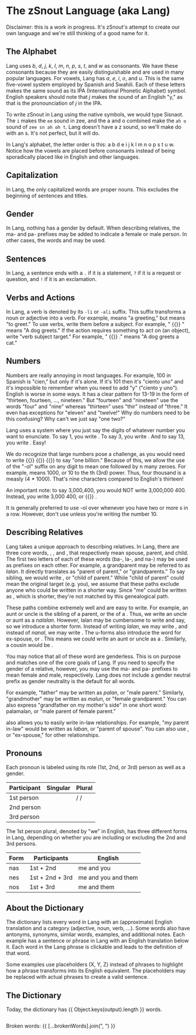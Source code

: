 <script setup lang="ts">
  import { reactive } from "vue";
  import Field from "../../components/Field.vue";
  import WordLink from "../../components/WordLink.vue";
  import {
    broken,
    dev,
    field,
    matches,
    output,
    sort,
    splitParagraph,
  } from "./index.js";

  const brokenWords = reactive(new Set<string>());

  function checkBrokenLinks() {
    brokenWords.clear();

    for (const word of broken()) {
      brokenWords.add(word);
    }
  }

  setTimeout(checkBrokenLinks, 100);
</script>

# The zSnout Language (aka Lang)

Disclaimer: this is a work in progress. It's zSnout's attempt to create our own
language and we're still thinking of a good name for it.

## The Alphabet

Lang uses _b_, _d_, _j_, _k_, _l_, _m_, _n_, _p_, _s_, _t_, and _w_ as
consonants. We have these consonants because they are easily distinguishable and
are used in many popular languages. For vowels, Lang has _a_, _e_, _i_, _o_, and
_u_. This is the same five-vowel system employed by Spanish and Swahili. Each of
these letters makes the same sound as its IPA (International Phonetic Alphabet)
symbol. English speakers should note that _j_ makes the sound of an English "y,"
as that is the pronounciation of _j_ in the IPA.

To write zSnout in Lang using the native symbols, we would type Sisnaot. The `i`
makes the `ee` sound in zee, and the a and o combined make the `ah o` sound of
`zee sn ah oh t`. Lang doesn't have a z sound, so we'll make do with an s. It's
not perfect, but it will do.

In Lang's alphabet, the letter order is this: a b d e i j k l m n o p s t u w.
Notice how the vowels are placed before consonants instead of being sporadically
placed like in English and other languages.

## Capitalization

In Lang, the only capitalized words are proper nouns. This excludes the
beginning of sentences and titles.

## Gender

In Lang, nothing has a gender by default. When describing relatives, the ma- and
pa- prefixes may be added to indicate a female or male person. In other cases,
the words <WordLink word="man" /> and <WordLink word="pan" /> may be used.

## Sentences

In Lang, a sentence ends with a `.` if it is a statement, `?` if it is a request
or question, and `!` if it is an exclamation.

## Verbs and Actions

In Lang, a verb is denoted by its `-li` or `-ali` suffix. This suffix transforms
a noun or adjective into a verb. For example, <WordLink word="ka" /> means "a
greeting," but <WordLink word="kali" /> means "to greet." To use verbs, write
them before a subject. For example, "<WordLink word="kali" /> {{}}
<WordLink word="sowo" />" means "A dog greets." If the action requires something
to act on (an object), write "verb subject <WordLink word="a" /> target." For
example, "<WordLink word="kali" /> <WordLink word="sowo" /> {{}}
<WordLink word="a" /> <WordLink word="kato" />." means "A dog greets a cat."

## Numbers

Numbers are really annoying in most languages. For example, 100 in Spanish is
"cien," but only if it's alone. If it's 101 then it's "ciento uno" and it's
impossible to remember when you need to add "y" ("ciento y uno"). English is
worse in some ways. It has a clear pattern for 13-19 in the form of "thirteen,
fourteen, ..., nineteen." But "fourteen" and "nineteen" use the words "four" and
"nine" whereas "thirteen" uses "thir" instead of "three." It even has exceptions
for "eleven" and "twelve!" Why do numbers need to be this confusing? Why can't
we just say "one two?"

Lang uses a system where you just say the digits of whatever number you want to
enunciate. To say 1, you write <WordLink word="sam" />. To say 3, you write
<WordLink word="nak" />. And to say 13, you write <WordLink word="sam" />
<WordLink word="nak" />. Easy!

We do recognize that large numbers pose a challenge, as you would need to write
<WordLink word="sam" /> <WordLink word="lo" /> <WordLink word="lo" /> {{}}
<WordLink word="lo" /> <WordLink word="lo" /> <WordLink word="lo" /> {{}}
<WordLink word="lo" /> <WordLink word="lo" /> <WordLink word="lo" /> {{}}
<WordLink word="lo" /> to say "one billion." Because of this, we allow the use
of the "-ol" suffix on any digit to mean one followed by n many zeroes. For
example, <WordLink word="nakol" /> means 1000, or 10 to the
<WordLink word="nak" />th (3rd) power. Thus, four thousand is a measly
<WordLink word="wan" /> <WordLink word="nakol" /> (4 \* 1000). That's nine
characters compared to English's thirteen!

An important note: to say 3,000,400, you would NOT write 3,000,000 400. Instead,
you write 3,000 400, or <WordLink word="nak" /> <WordLink word="nakol" /> {{}}
<WordLink word="wan" /> <WordLink word="nadol" />.

It is generally preferred to use -ol over <WordLink word="lo" /> whenever you
have two or more <WordLink word="lo" />s in a row. However, don't use
<WordLink word="samol" /> unless you're writing the number 10.

## Describing Relatives

Lang takes a unique approach to describing relatives. In Lang, there are three
core words, <WordLink word="ban" />, <WordLink word="lan" />, and
<WordLink word="nal" />, that respectively mean spouse, parent, and child. The
first two letters of each of these words (ba-, la-, and na-) may be used as
prefixes on each other. For example, a grandparent may be referred to as
_lalan_. It directly translates as "parent of parent," or "grandparents." To say
sibling, we would write <WordLink word="nalan" />, or "child of parent." While
"child of parent" could mean the original target (e.g. you), we assume that
these paths exclude anyone who could be written in a shorter way. Since "me"
could be written as <WordLink word="me" />, which is shorter, they're not
matched by this genealogical path.

These paths combine extremely well and are easy to write. For example, an aunt
or uncle is the sibling of a parent, or the <WordLink word="nalan" /> of a
<WordLink word="lan" />. Thus, we write an uncle or aunt as a _nalalan_.
However, lalan may be cumbersome to write and say, so we introduce a shorter
form. Instead of writing _lalan_, we may write <WordLink word="lun" />, and
instead of _nanal_, we may write <WordLink word="nul" />. The u-forms also
introduce the word for ex-spouse, or <WordLink word="bun" />. This means we
could write an aunt or uncle as a <WordLink word="nalun" />. Similarly, a cousin
would be <WordLink word="nulun" />.

You may notice that all of these word are genderless. This is on purpose and
matches one of the core goals of Lang. If you need to specify the gender of a
relative, however, you may use the ma- and pa- prefixes to mean female and male,
respectively. Lang does not include a gender neutral prefix as gender neutrality
is the default for all words.

For example, "father" may be written as _palan_, or "male parent." Similarly,
"grandmother" may be written as _malun_, or "female grandparent." You can also
express "grandfather on my mother's side" in one short word: palamalan, or "male
parent of female parent."

<WordLink word="ban" /> also allows you to easily write in-law relationships.
For example, "my parent in-law" would be written as _laban_, or "parent of
spouse". You can also use <WordLink word="bun" />, or "ex-spouse," for other
relationships.

## Pronouns

Each pronoun is labeled using its role (1st, 2nd, or 3rd) person as well as a
gender.

| Participant | Singular               | Plural                                                                      |
| ----------- | ---------------------- | --------------------------------------------------------------------------- |
| 1st person  | <WordLink word="me" /> | <WordLink word="nas" /> / <WordLink word="nes" /> / <WordLink word="nos" /> |
| 2nd person  | <WordLink word="te" /> | <WordLink word="tos" />                                                     |
| 3rd person  | <WordLink word="le" /> | <WordLink word="los" />                                                     |

The 1st person plural, denoted by "we" in English, has three different forms in
Lang, depending on whether you are including or excluding the 2nd and 3rd
persons.

| Form | Participants    | English             |
| ---- | --------------- | ------------------- |
| nas  | 1st + 2nd       | me and you          |
| nes  | 1st + 2nd + 3rd | me and you and them |
| nos  | 1st + 3rd       | me and them         |

## About the Dictionary

The dictionary lists every word in Lang with an (approximate) English
translation and a category (adjective, noun, verb, ...). Some words also have
antonyms, synonyms, similar words, examples, and additional notes. Each example
has a sentence or phrase in Lang with an English translation below it. Each word
in the Lang phrase is clickable and leads to the definition of that word.

Some examples use placeholders (X, Y, Z) instead of phrases to highlight how a
phrase transforms into its English equivalent. The placeholders may be replaced
with actual phrases to create a valid sentence.

## The Dictionary

<p style="margin-bottom: 2em">
  Today, the dictionary has {{ Object.keys(output).length }} words.
</p>

<p v-if="dev()" style="margin-bottom: 2em" @click="checkBrokenLinks">
  Broken words: {{ [...brokenWords].join(", ") }}
</p>

<p class="field-outer"> <Field
  v-model="field"
  id="language-field"
  placeholder="Type to search the dictionary..."
  type="search"
  @input="sort"
/> </p>

<template v-for="[word, info] in output">

<div
  v-if="matches(word, info)"
  :id="`word-${word}`"
  style="margin-top: 2em; scroll-margin-top: 8.5em"
  tabindex="-1"
>

**{{ word }}**
({{ Array.isArray(info.category) ? info.category.join(", ") : info.category }})
⇒ **{{ info.translation }}**

<p v-for="note in info.notes?.split(/\n+/g)">
  <WordLink
    v-for="word in splitParagraph(note)"
    :is-text="word.isText" :word="word.word"
  />
</p>

<p v-if="Array.isArray(info.similar)">
  <b>Similar to:</b>{{" "}}
  <WordLink
    v-for="(word, index) in info.similar"
    :comma="index !== info.similar.length - 1"
    :word="word"
  />
</p>

<p v-if="typeof info.similar === 'string'">
  <b>Similar to:</b>{{" "}}
  <WordLink :word="info.similar" />
</p>

<p v-if="Array.isArray(info.plural)">
  <b>Plural forms:</b>{{" "}}
  <WordLink
    v-for="(word, index) in info.plural"
    :comma="index !== info.plural.length - 1"
    :word="word"
  />
</p>

<p v-if="typeof info.plural === 'string'">
  <b>Plural form:</b>{{" "}}
  <WordLink :word="info.plural" />
</p>

<p v-if="Array.isArray(info.singular)">
  <b>Singular forms:</b>{{" "}}
  <WordLink
    v-for="(word, index) in info.singular"
    :comma="index !== info.singular.length - 1"
    :word="word"
  />
</p>

<p v-if="typeof info.singular === 'string'">
  <b>Singular form:</b>{{" "}}
  <WordLink :word="info.singular" />
</p>

<p v-if="Array.isArray(info.synonym)">
  <b>Synonyms:</b>{{" "}}
  <WordLink
    v-for="(word, index) in info.synonym"
    :comma="index !== info.synonym.length - 1"
    :word="word"
  />
</p>

<p v-if="typeof info.synonym === 'string'">
  <b>Synonym:</b>{{" "}}
  <WordLink :word="info.synonym" />
</p>

<p v-if="Array.isArray(info.antonym)">
  <b>Antonyms:</b>{{" "}}
  <WordLink
    v-for="(word, index) in info.antonym"
    :comma="index !== info.antonym.length - 1"
    :word="word"
  />
</p>

<p v-if="typeof info.antonym === 'string'">
  <b>Antonym:</b>{{" "}}
  <WordLink :word="info.antonym" />
</p>

<b v-if="info.examples">Examples:</b>

<p v-for="[source, trans] in info.examples" style="margin-left: 1em">
  <WordLink
    v-for="word in splitParagraph(source, true)"
    :is-text="word.isText" :word="word.word"
  />
  <br>
  <WordLink
    v-for="word in splitParagraph(trans)"
    :is-text="word.isText" :word="word.word"
  />
</p>

</div>

</template>

<style scoped>
  .field-outer {
    position: sticky;
    top: calc(3.5em + 1px + 2em);
    width: calc(100% - 4em);
    z-index: 2;
    margin-left: 2em;
  }

  @media (max-width: 400px) {
    .field-outer {
      top: calc(2.5em + 1px + 1.5em);
      margin-left: 1em;
      width: calc(100% - 2em);
    }
  }
</style>
